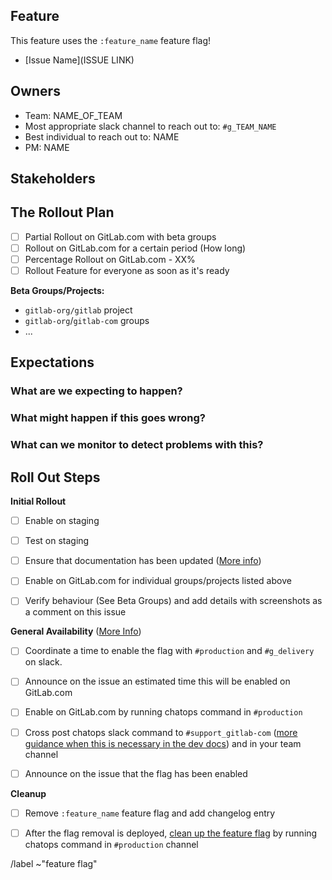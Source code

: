 <!-- Title suggestion: [Feature flag] Enable description of feature -->

## Feature

This feature uses the `:feature_name` feature flag!

<!-- Short description of what the feature is about and link to relevant other issues. -->
- [Issue Name](ISSUE LINK)

## Owners

- Team: NAME_OF_TEAM
- Most appropriate slack channel to reach out to: `#g_TEAM_NAME`
- Best individual to reach out to: NAME
- PM: NAME

## Stakeholders

<!-- 
Are there any other stages or teams involved that need to be kept in the loop? 

- Name of a PM
- The Support Team
- The Delivery Team
-->

## The Rollout Plan

<!-- Describe how the feature should be rolled out, and check the right boxes. You can check multiple if applicable -->

- [ ] Partial Rollout on GitLab.com with beta groups
- [ ] Rollout on GitLab.com for a certain period (How long)
- [ ] Percentage Rollout on GitLab.com - XX%
- [ ] Rollout Feature for everyone as soon as it's ready

**Beta Groups/Projects:**
<!-- If applicable, any groups/projects that are happy to have this feature turned on early. Some organizations may wish to test big changes they are interested in with a small subset of users ahead of time for example. -->

- `gitlab-org/gitlab` project
- `gitlab-org`/`gitlab-com` groups
- ...


## Expectations

### What are we expecting to happen?

<!-- Describe the expected outcome when rolling out this feature -->

### What might happen if this goes wrong?

<!-- Should the feature flag be turned off? Any MRs that need to be rolled back? Communication that needs to happen? What are some things you can think of that could go wrong - data loss or broken pages? -->

### What can we monitor to detect problems with this?

<!-- Which dashboards from https://dashboards.gitlab.net are most relevant? -->

## Roll Out Steps

<!-- Please check which steps are needed and remove those which don't apply -->

**Initial Rollout**

- [ ] Enable on staging
- [ ] Test on staging
- [ ] Ensure that documentation has been updated ([More info](https://docs.gitlab.com/ee/development/documentation/feature_flags.html#features-that-became-enabled-by-default))
- [ ] Enable on GitLab.com for individual groups/projects listed above
- [ ] Verify behaviour (See Beta Groups) and add details with screenshots as a comment on this issue


**General Availability** ([More Info](https://docs.gitlab.com/ee/development/feature_flags/controls.html#communicate-the-change))
<!-- The next two are probably only needed for high visibility and/or critical rollouts. Please refer to the official documentation linked above for more clarification -->

- [ ] Coordinate a time to enable the flag with `#production` and `#g_delivery` on slack.
- [ ] Announce on the issue an estimated time this will be enabled on GitLab.com
- [ ] Enable on GitLab.com by running chatops command in `#production`
- [ ] Cross post chatops slack command to `#support_gitlab-com` ([more guidance when this is necessary in the dev docs](https://docs.gitlab.com/ee/development/feature_flags/controls.html#where-to-run-commands)) and in your team channel
- [ ] Announce on the issue that the flag has been enabled


**Cleanup**

- [ ] Remove `:feature_name` feature flag and add changelog entry
- [ ] After the flag removal is deployed, [clean up the feature flag](https://docs.gitlab.com/ee/development/feature_flags/controls.html#cleaning-up) by running chatops command in `#production` channel


/label ~"feature flag"
